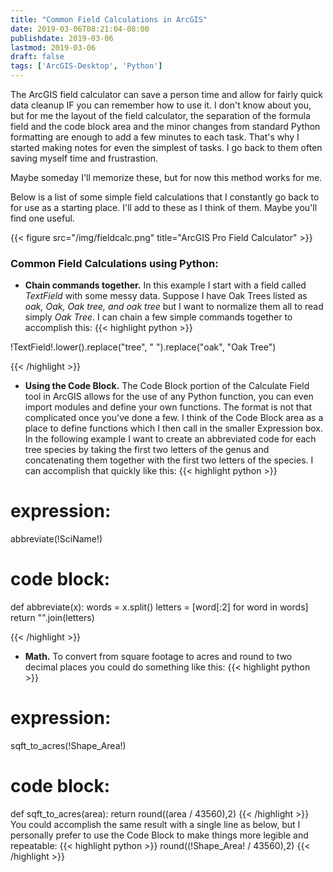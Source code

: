 ```yaml
---
title: "Common Field Calculations in ArcGIS"
date: 2019-03-06T08:21:04-08:00
publishdate: 2019-03-06
lastmod: 2019-03-06
draft: false
tags: ['ArcGIS-Desktop', 'Python']
---
```


The ArcGIS field calculator can save a person time and allow for fairly quick data cleanup IF you can remember how to use it.  I don't know about you, but for me the layout of the field calculator, the separation of the formula field and the code block area and the minor changes from standard Python formatting are enough to add a few minutes to each task.  That's why I started making notes for even the simplest of tasks.  I go back to them often saving myself time and frustrastion.  

Maybe someday I'll memorize these, but for now this method works for me.

Below is a list of some simple field calculations that I constantly go back to for use as a starting place.  I'll add to these as I think of them.  Maybe you'll find one useful.




{{< figure src="/img/fieldcalc.png" title="ArcGIS Pro Field Calculator" >}}


### Common Field Calculations using Python:

- **Chain commands together.**  In this example I start with a field called *TextField* with some messy data.  Suppose I have Oak Trees listed as *oak, Oak, Oak tree, and oak tree* but I want to normalize them all to read simply *Oak Tree*.  I can chain a few simple commands together to accomplish this:
{{< highlight python >}}

!TextField!.lower().replace("tree", " ").replace("oak", "Oak Tree")

{{< /highlight >}}

- **Using the Code Block.**  The Code Block portion of the Calculate Field tool in ArcGIS allows for the use of any Python function, you can even import modules and define your own functions.  The format is not that complicated once you've done a few.  I think of the Code Block area as a place to define functions which I then call in the smaller Expression box.  In the following example I want to create an abbreviated code for each tree species by taking the first two letters of the genus and concatenating them together with the first two letters of the species.  I can accomplish that quickly like this:
{{< highlight python >}}
# expression:
abbreviate(!SciName!)

# code block:
def abbreviate(x):
    words = x.split()
    letters = [word[:2] for word in words]
    return "".join(letters)

{{< /highlight >}}

- **Math.** To convert from square footage to acres and round to two decimal places you could do something like this:
{{< highlight python >}}

# expression:
sqft_to_acres(!Shape_Area!)

# code block:
def sqft_to_acres(area):
    return round((area / 43560),2)
{{< /highlight >}}
You could accomplish the same result with a single line as below, but I personally prefer to use the Code Block to make things more legible and repeatable:
{{< highlight python >}}
round((!Shape_Area! / 43560),2)
{{< /highlight >}}